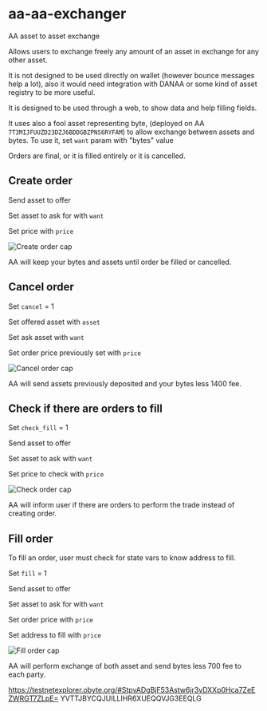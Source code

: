 # aa-aa-exchanger
AA asset to asset exchange

Allows users to exchange freely any amount of an asset in exchange for any other asset.

It is not designed to be used directly on wallet (however bounce messages help a lot), also it would need integration with DANAA or some kind of asset registry to be more useful.

It is designed to be used through a web, to show data and help filling fields.

It uses also a fool asset representing byte, (deployed on AA `7T3MIJFUUZD23DZJ6BDDGBZPNS6RYFAM`) to allow exchange between assets and bytes. To use it, set `want` param with "bytes" value

Orders are final, or it is filled entirely or it is cancelled.

## Create order
Send asset to offer

Set asset to ask for with `want`

Set price with `price`

![Create order cap](https://i.imgur.com/UmBLjbB.png)

AA will keep your bytes and assets until order be filled or cancelled.


## Cancel order
Set `cancel` = 1

Set offered asset with `asset`

Set ask asset with `want`

Set order price previously set with `price`

![Cancel order cap](https://i.imgur.com/NUpJdTU.png)

AA will send assets previously deposited and your bytes less 1400 fee.



## Check if there are orders to fill
Set `check_fill` = 1

Send asset to offer

Set asset to ask with `want`

Set price to check with `price`

![Check order cap](https://i.imgur.com/APZuPkg.png)

AA will inform user if there are orders to perform the trade instead of creating order.


## Fill order
To fill an order, user must check for state vars to know address to fill.

Set `fill` = 1

Send asset to offer

Set asset to ask for with `want`

Set order price with `price`

Set address to fill with `price`

![Fill order cap](https://i.imgur.com/6HChw1S.png)

AA will perform exchange of both asset and send bytes less 700 fee to each party.

https://testnetexplorer.obyte.org/#StpvADgBjF53Astw6jr3vDXXp0Hca7ZeEZWRGT7ZLpE=
YVTTJBYCQJUILLIHR6XUEQQVJG3EEQLG
